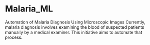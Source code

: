 # Malaria_ML
Automation of Malaria Diagnosis Using Microscopic Images
Currently, malaria diagnosis involves examining the blood of suspected patients manually by a medical examiner. This initiative aims to automate that process.
